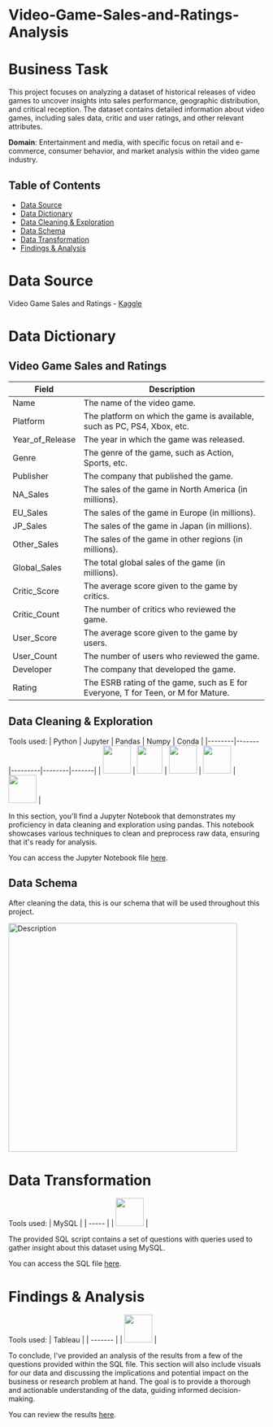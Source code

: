 # Video-Game-Sales-and-Ratings-Analysis

# Business Task
This project focuses on analyzing a dataset of historical releases of video games to uncover insights into sales performance, geographic distribution, and critical reception. The dataset contains detailed information about video games, including sales data, critic and user ratings, and other relevant attributes.

**Domain**: Entertainment and media, with specific focus on retail and e-commerce, consumer behavior, and market analysis within the video game industry.

## Table of Contents
- [Data Source](#data-source)
- [Data Dictionary](#data-dictionary)
- [Data Cleaning & Exploration](#data-cleaning--exploration)
- [Data Schema](#data-schema)
- [Data Transformation](#data-transformation)
- [Findings & Analysis](#findings--analysis)

# Data Source
Video Game Sales and Ratings - [Kaggle](https://www.kaggle.com/datasets/thedevastator/video-game-sales-and-ratings)


# Data Dictionary

## Video Game Sales and Ratings

| Field      | Description                                                                |
|-------------------|-----------------------------------------------------------------------------|
| Name              | The name of the video game.                                         |
| Platform          | The platform on which the game is available, such as PC, PS4, Xbox, etc. |
| Year_of_Release   | The year in which the game was released.                            |
| Genre             | The genre of the game, such as Action, Sports, etc.                 |
| Publisher         | The company that published the game.                                |
| NA_Sales          | The sales of the game in North America (in millions).                |
| EU_Sales          | The sales of the game in Europe (in millions).                       |
| JP_Sales          | The sales of the game in Japan (in millions).                        |
| Other_Sales       | The sales of the game in other regions (in millions).                |
| Global_Sales      | The total global sales of the game (in millions).                    |
| Critic_Score      | The average score given to the game by critics.                     |
| Critic_Count      | The number of critics who reviewed the game.                        |
| User_Score        | The average score given to the game by users.                       |
| User_Count        | The number of users who reviewed the game.                          |
| Developer         | The company that developed the game.                                |
| Rating            | The ESRB rating of the game, such as E for Everyone, T for Teen, or M for Mature. |

## Data Cleaning & Exploration

Tools used:
| Python | Jupyter | Pandas | Numpy | Conda |
|--------|-------|---------|--------|-------|
| <img src="https://github.com/rml-lee/MYSQL-Tableau-Video-Games-Project/assets/160198611/cc008c2a-1e65-46fe-99aa-fcef90c84b2b" width="55" height="55"/> | <img src="https://github.com/rml-lee/MYSQL-Tableau-Video-Games-Project/assets/160198611/029ca083-0c94-40b2-96bc-5a4ccd5199bb" width="50" height="55"/> | <img src="https://github.com/rml-lee/MYSQL-Tableau-Video-Games-Project/assets/160198611/1f1bf784-7c28-491e-9c70-d78a8cfd9ec3" width="55" height="55"/> | <img src="https://github.com/rml-lee/MYSQL-Tableau-Video-Games-Project/assets/160198611/ca024f21-791d-4cc9-836a-710df995811a" width="55" height="55"/> | <img src="https://github.com/rml-lee/MYSQL-Tableau-Video-Games-Project/assets/160198611/752b8489-df2a-457b-ab2e-294b34774a78" width="55" height="55"/> |


In this section, you'll find a Jupyter Notebook that demonstrates my proficiency in data cleaning and exploration using pandas. This notebook showcases various techniques to clean and preprocess raw data, ensuring that it's ready for analysis.

You can access the Jupyter Notebook file [here](https://github.com/rml-lee/MYSQL-Tableau-Video-Games-Project/blob/main/Data%20Cleaning%20%26%20Exploration%20-%20Video%20Games%20Data.ipynb).

## Data Schema

After cleaning the data, this is our schema that will be used throughout this project.

<img src="https://github.com/rml-lee/MYSQL-Tableau-Video-Games-Project/blob/main/video_games%20schema.png" alt="Description" width="450"/>

# Data Transformation

Tools used:
| MySQL |
| ----- |
| <img src="https://github.com/rml-lee/MYSQL-Tableau-Video-Games-Project/assets/160198611/a1f80d2c-f675-4c97-b497-f21377fd0042" width="55" height="55"/> |


The provided SQL script contains a set of questions with queries used to gather insight about this dataset using MySQL. 

You can access the SQL file [here](https://github.com/rml-lee/MYSQL-Tableau-Video-Games-Project/blob/main/Video%20Games%20Project.sql).

# Findings & Analysis

Tools used:
| Tableau |
| ------- |
| <img src="https://github.com/rml-lee/MYSQL-Tableau-Video-Games-Project/assets/160198611/fb9f12dc-8640-4197-b3f6-ab0ce2241bc1" width="55" height="55"/> |


To conclude, I've provided an analysis of the results from a few of the questions provided within the SQL file. This section will also include visuals for our data and discussing the implications and potential impact on the business or research problem at hand. The goal is to provide a thorough and actionable understanding of the data, guiding informed decision-making.

You can review the results [here](https://github.com/rml-lee/MYSQL-Tableau-Video-Games-Project/blob/main/Findings-Analysis.md).
